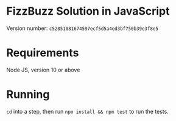 # FizzBuzz Solution in JavaScript

Version number: `c52851081674597ecf5d5a4ed3bf750b39e3f8e5`

# Requirements

Node JS, version 10 or above

# Running

`cd` into a step, then run `npm install && npm test` to run the tests.

